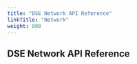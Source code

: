 ```yaml
---
title: "DSE Network API Reference"
linkTitle: "Network"
weight: 800
---
```


## DSE Network API Reference

